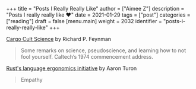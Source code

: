 +++
title = "Posts I Really Really Like"
author = ["Aimee Z"]
description = "Posts I really really like ❤️"
date = 2021-01-29
tags = ["post"]
categories = ["reading"]
draft = false
[menu.main]
  weight = 2032
  identifier = "posts-i-really-really-like"
+++

[Cargo Cult Science](http://calteches.library.caltech.edu/51/2/CargoCult.htm) by Richard P. Feynman

> Some remarks on science, pseudoscience, and learning how to not fool yourself. Caltech’s 1974 commencement address.

[Rust's language ergonomics initiative](https://blog.rust-lang.org/2017/03/02/lang-ergonomics.html) by Aaron Turon

> Empathy